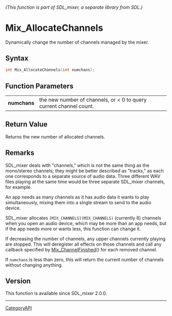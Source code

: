 ###### (This function is part of SDL_mixer, a separate library from SDL.)
# Mix_AllocateChannels

Dynamically change the number of channels managed by the mixer.

## Syntax

```c
int Mix_AllocateChannels(int numchans);

```

## Function Parameters

|                  |                                                                    |
| ---------------- | ------------------------------------------------------------------ |
| **numchans**     | the new number of channels, or < 0 to query current channel count. |

## Return Value

Returns the new number of allocated channels.

## Remarks

SDL_mixer deals with "channels," which is not the same thing as the
mono/stereo channels; they might be better described as "tracks," as each
one corresponds to a separate source of audio data. Three different WAV
files playing at the same time would be three separate SDL_mixer channels,
for example.

An app needs as many channels as it has audio data it wants to play
simultaneously, mixing them into a single stream to send to the audio
device.

SDL_mixer allocates `[MIX_CHANNELS](MIX_CHANNELS)` (currently 8) channels
when you open an audio device, which may be more than an app needs, but if
the app needs more or wants less, this function can change it.

If decreasing the number of channels, any upper channels currently playing
are stopped. This will deregister all effects on those channels and call
any callback specified by [Mix_ChannelFinished](Mix_ChannelFinished)() for
each removed channel.

If `numchans` is less than zero, this will return the current number of
channels without changing anything.

## Version

This function is available since SDL_mixer 2.0.0.

----
[CategoryAPI](CategoryAPI)


